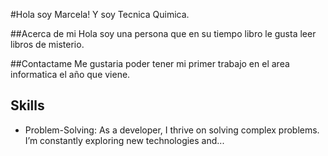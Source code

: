 #Hola soy Marcela! Y soy Tecnica Quimica.

##Acerca de mi
Hola soy una persona que en su tiempo libro le gusta leer libros de misterio.

##Contactame
Me gustaria poder tener mi primer trabajo en el area informatica el año que viene.

## Skills

- Problem-Solving: As a developer, I thrive on solving complex problems. I’m constantly exploring new technologies and...
